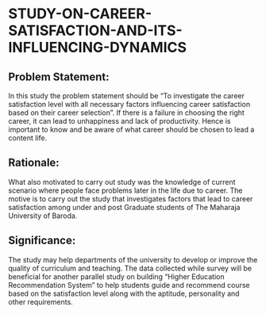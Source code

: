 # STUDY-ON-CAREER-SATISFACTION-AND-ITS-INFLUENCING-DYNAMICS

## Problem Statement: 
In this study the problem statement should be “To investigate the career satisfaction level with all necessary factors influencing career satisfaction based on their career selection”. If there is a failure in choosing the right career, it can lead to unhappiness and lack of productivity. Hence is important to know and be aware of what career should be chosen to lead a content life.   

## Rationale: 
What also motivated to carry out study was the knowledge of current scenario where people face problems later in the life due to career. The motive is to carry out the study that investigates factors that lead to career satisfaction among under and post Graduate students of The Maharaja University of Baroda.  

## Significance: 
The study may help departments of the university to develop or improve the quality of curriculum and teaching. The data collected while survey will be beneficial for another parallel study on building “Higher Education Recommendation System” to help students guide and recommend course based on the satisfaction level along with the aptitude, personality and other requirements. 
